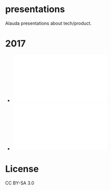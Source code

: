 # presentations
Alauda presentations about tech/product.

# 2017

* ![2017.04.21 DataDog tracing](2017/04/0421-datadog-tracing.pdf)
* ![2017.04.28 Terraform 介绍](2017/04/0428-terraform-intro.pdf)

# License
  CC BY-SA 3.0
